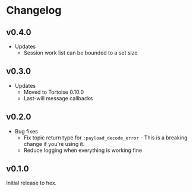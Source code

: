 # Changelog

## v0.4.0

* Updates
  * Session work list can be bounded to a set size

## v0.3.0

* Updates
  * Moved to Tortoise 0.10.0
  * Last-will message callbacks

## v0.2.0

* Bug fixes
  * Fix topic return type for `:payload_decode_error` - This is a breaking
    change if you're using it.
  * Reduce logging when everything is working fine

## v0.1.0

Initial release to hex.
